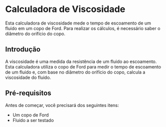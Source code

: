 # Calculadora de Viscosidade

Esta calculadora de viscosidade mede o tempo de escoamento de um fluido em um copo de Ford. Para realizar os cálculos, é necessário saber o diâmetro do orifício do copo.


## Introdução

A viscosidade é uma medida da resistência de um fluido ao escoamento. Esta calculadora utiliza o copo de Ford para medir o tempo de escoamento de um fluido e, com base no diâmetro do orifício do copo, calcula a viscosidade do fluido.

## Pré-requisitos

Antes de começar, você precisará dos seguintes itens:
- Um copo de Ford
- Fluido a ser testado



